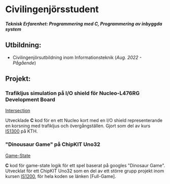 # Civilingenjörsstudent

##### Teknisk Erfarenhet: Programmering med C, Programmering av inbyggda system

## Utbildning:
- Civilingenjörsutbildning inom Informationsteknik (_Aug. 2022 - Pågående_)

## Projekt:
### Trafikljus simulation på I/O shield för Nucleo-L476RG Development Board
[Intersection](https://github.com/boxskeppet/Intersection-on-I-O-shield)

Utvecklade **C** kod för en ett Nucleo kort med en I/O shield representerande en korsning med trafikljus och övergångställen. Gjort som del av kurs [IS1300](https://www.kth.se/student/kurser/kurs/IS1300) på KTH.

### "Dinousaur Game" på ChipKIT Uno32
[Game-State](https://github.com/boxskeppet/Contributions-to-ChipKIT-Dinosaur-Game/tree/main)

**C** kod för game-state logik för ett spel baserat på googles "Dinosaur Game". Utvecklat för ett ChipKIT Uno32 som en del av ett större grupp projekt inom kursen [IS1200](https://www.kth.se/student/kurser/kurs/IS1200?l=en), för hela koden se länken [Full-Game].

